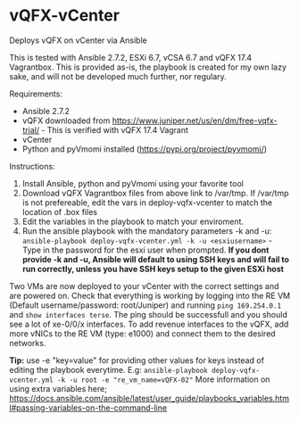 # vQFX-vCenter
Deploys vQFX on vCenter via Ansible

This is tested with Ansible 2.7.2, ESXi 6.7, vCSA 6.7 and vQFX 17.4 Vagrantbox. This is provided as-is, the playbook is created for my own lazy sake, and will not be developed much further, nor regulary.

Requirements:

- Ansible 2.7.2
- vQFX downloaded from https://www.juniper.net/us/en/dm/free-vqfx-trial/ - This is verified with vQFX 17.4 Vagrant
- vCenter
- Python and pyVmomi installed (https://pypi.org/project/pyvmomi/)

Instructions:

1) Install Ansible, python and pyVmomi using your favorite tool
2) Download vQFX Vagrantbox files from above link to /var/tmp. If /var/tmp is not prefereable, edit the vars in deploy-vqfx-vcenter to match the location of .box files
3) Edit the variables in the playbook to match your enviroment.
4) Run the ansible playbook with the mandatory parameters -k and -u: `ansible-playbook deploy-vqfx-vcenter.yml -k -u <esxiusername>` - Type in the password for the esxi user when prompted. 
**If you dont provide -k and -u, Ansible will default to using SSH keys and will fail to run correctly, unless you have SSH keys setup to the given ESXi host**


Two VMs are now deployed to your vCenter with the correct settings and are powered on. Check that everything is working by logging into the RE VM (Default username/password: root/Juniper) and running `ping 169.254.0.1` and `show interfaces terse`. The ping should be successfull and you should see a lot of xe-0/0/x interfaces. To add revenue interfaces to the vQFX, add more vNICs to the RE VM (type: e1000) and connect them to the desired networks.

**Tip:**
use -e "key=value" for providing other values for keys instead of editing the playbook everytime.
E.g: `ansible-playbook deploy-vqfx-vcenter.yml -k -u root -e "re_vm_name=vQFX-02"`
More information on using extra variables here;
https://docs.ansible.com/ansible/latest/user_guide/playbooks_variables.html#passing-variables-on-the-command-line
